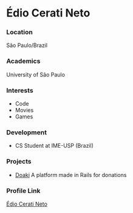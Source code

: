 # Édio Cerati Neto

### Location

São Paulo/Brazil

### Academics

University of São Paulo

### Interests

- Code
- Movies
- Games

### Development

- CS Student at IME-USP (Brazil)

### Projects

- [Doaki](https://gitlab.com/tecprog/doaki) A platform made in Rails for donations

### Profile Link

[Édio Cerati Neto](https://github.com/darthHunterous)
